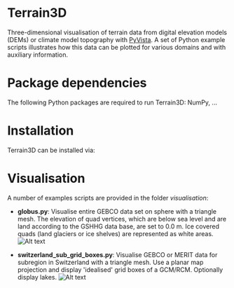 # Terrain3D
Three-dimensional visualisation of terrain data from digital elevation models (DEMs) or climate model topography with [PyVista](https://docs.pyvista.org). A set of Python example scripts illustrates how this data can be plotted for various domains and with auxiliary information.

# Package dependencies

The following Python packages are required to run Terrain3D: NumPy, ...

# Installation

Terrain3D can be installed via:

# Visualisation

A number of examples scripts are provided in the folder *visualisation*:

- **globus.py**: Visualise entire GEBCO data set on sphere with a triangle mesh. The elevation of quad vertices, which are below sea level and are land according to the GSHHG data base, are set to 0.0 m. Ice covered quads (land glaciers or ice shelves) are represented as white areas.
![Alt text](https://github.com/ChristianSteger/Media/blob/master/Terrain3D_Globus.png?raw=true "Output from globus.py")

- **switzerland_sub_grid_boxes.py**: Visualise GEBCO or MERIT data for subregion in Switzerland with a triangle mesh. Use a planar map projection and display 'idealised' grid boxes of a GCM/RCM. Optionally display lakes.
![Alt text](https://github.com/ChristianSteger/Media/blob/master/Terrain3D_Switzerland_sub_grid_boxes.png?raw=true "Output from switzerland_sub_grid_boxes.py")
